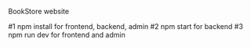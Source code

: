 BookStore website

#1 npm install for frontend, backend, admin
#2 npm start for backend
#3 npm run dev for frontend and admin

